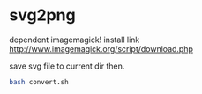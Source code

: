 # svg2png

dependent imagemagick!
install link http://www.imagemagick.org/script/download.php

save svg file to current dir
then.

```bash
bash convert.sh
```
